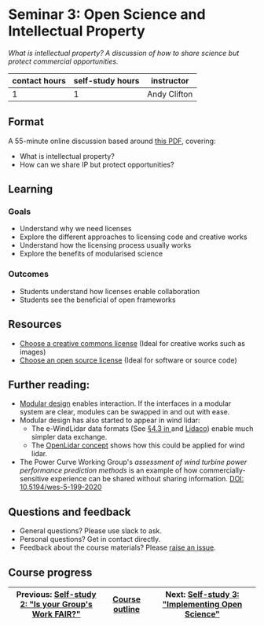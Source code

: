 # Seminar 3: Open Science and Intellectual Property

_*What is intellectual property? A discussion of how to share science but protect commercial opportunities.*_

| contact hours | self-study hours | instructor |
|---|---|---|
| 1 | 1 | Andy Clifton|

## Format
A 55-minute online discussion based around [this PDF](./beamer/main.pdf), covering:
- What is intellectual property?
- How can we share IP but protect opportunities?

## Learning

### Goals
- Understand why we need licenses
- Explore the different approaches to licensing code and creative works
- Understand how the licensing process usually works
- Explore the benefits of modularised science

### Outcomes
- Students understand how licenses enable collaboration
- Students see the beneficial of open frameworks

## Resources
- [Choose a creative commons license](https://creativecommons.org/choose/) (Ideal for creative works such as images)
- [Choose an open source license](https://choosealicense.com/) (Ideal for software or source code)

## Further reading:
- [Modular design](https://en.wikipedia.org/wiki/Modular_design) enables interaction. If the interfaces in a modular system are clear, modules can be swapped in and out with ease.
- Modular design has also started to appear in wind lidar:
  - The e-WindLidar data formats (See [§4.3 in ](https://zenodo.org/record/2478051) and [Lidaco](https://github.com/e-WindLidar/Lidaco)) enable much simpler data exchange.
  - The [OpenLidar concept](https://zenodo.org/record/3414197) shows how this could be applied for wind lidar.
- The Power Curve Working Group's _assessment of wind turbine power performance prediction methods_ is an example of how commercially-sensitive experience can be shared without sharing information. [DOI: 10.5194/wes-5-199-2020
](https://doi.org/10.5194/wes-5-199-2020)

## Questions and feedback
- General questions? Please use slack to ask.
- Personal questions? Get in contact directly.
- Feedback about the course materials? Please [raise an issue](https://github.com/LIKE-ITN/OpenScienceTrainingCourse/issues).

## Course progress
| Previous: [Self-study 2: "Is your Group's Work FAIR?"](../04_selfstudy2/readme.md) | [Course outline](../readme.md#course-outline) | Next: [Self-study 3: "Implementing Open Science"](../06_selfstudy3/readme.md) |
| -- | -- | -- |
